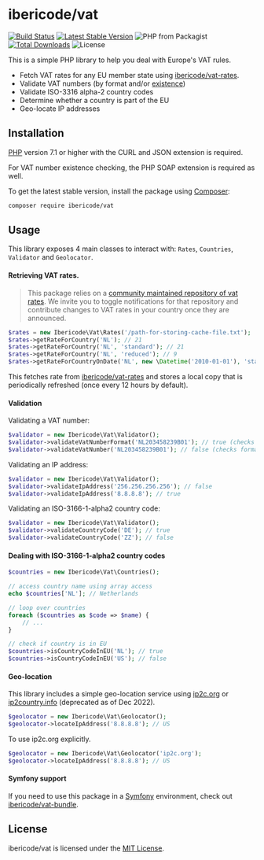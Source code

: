 ibericode/vat
================

[![Build Status](https://github.com/ibericode/vat/actions/workflows/build.yml/badge.svg)](https://github.com/ibericode/vat/actions/workflows/build.yml)
[![Latest Stable Version](https://img.shields.io/packagist/v/ibericode/vat.svg)](https://packagist.org/packages/ibericode/vat)
![PHP from Packagist](https://img.shields.io/packagist/php-v/ibericode/vat.svg)
[![Total Downloads](https://img.shields.io/packagist/dt/dannyvankooten/vat.php.svg)](https://packagist.org/packages/ibericode/vat)
![License](https://img.shields.io/github/license/ibericode/vat.svg)

This is a simple PHP library to help you deal with Europe's VAT rules. 

- Fetch VAT rates for any EU member state using [ibericode/vat-rates](https://github.com/ibericode/vat-rates).
- Validate VAT numbers (by format and/or [existence](http://ec.europa.eu/taxation_customs/vies/))
- Validate ISO-3316 alpha-2 country codes
- Determine whether a country is part of the EU
- Geo-locate IP addresses

## Installation

[PHP](https://php.net) version 7.1 or higher with the CURL and JSON extension is required. 

For VAT number existence checking, the PHP SOAP extension is required as well.

To get the latest stable version, install the package using [Composer](https://getcomposer.org):

```bash
composer require ibericode/vat
```

## Usage

This library exposes 4 main classes to interact with: `Rates`, `Countries`, `Validator` and `Geolocator`.

#### Retrieving VAT rates.

> This package relies on a [community maintained repository of vat rates](https://github.com/ibericode/vat-rates). We invite you to toggle notifications for that repository and contribute changes to VAT rates in your country once they are announced.

```php
$rates = new Ibericode\Vat\Rates('/path-for-storing-cache-file.txt');
$rates->getRateForCountry('NL'); // 21
$rates->getRateForCountry('NL', 'standard'); // 21
$rates->getRateForCountry('NL', 'reduced'); // 9
$rates->getRateForCountryOnDate('NL', new \Datetime('2010-01-01'), 'standard'); // 19
```

This fetches rate from [ibericode/vat-rates](https://github.com/ibericode/vat-rates) and stores a local copy that is periodically refreshed (once every 12 hours by default).

#### Validation

Validating a VAT number:
```php
$validator = new Ibericode\Vat\Validator();
$validator->validateVatNumberFormat('NL203458239B01'); // true (checks format)
$validator->validateVatNumber('NL203458239B01'); // false (checks format + existence)
```

Validating an IP address:
```php
$validator = new Ibericode\Vat\Validator();
$validator->validateIpAddress('256.256.256.256'); // false
$validator->validateIpAddress('8.8.8.8'); // true
```

Validating an ISO-3166-1-alpha2 country code:
```php
$validator = new Ibericode\Vat\Validator();
$validator->validateCountryCode('DE'); // true
$validator->validateCountryCode('ZZ'); // false
```


#### Dealing with ISO-3166-1-alpha2 country codes

```php
$countries = new Ibericode\Vat\Countries();

// access country name using array access
echo $countries['NL']; // Netherlands

// loop over countries
foreach ($countries as $code => $name) {
    // ...
}

// check if country is in EU
$countries->isCountryCodeInEU('NL'); // true
$countries->isCountryCodeInEU('US'); // false
```

#### Geo-location
This library includes a simple geo-location service using [ip2c.org](https://about.ip2c.org/) or [ip2country.info](https://ip2country.info) (deprecated as of Dec 2022).

```php
$geolocator = new Ibericode\Vat\Geolocator();
$geolocator->locateIpAddress('8.8.8.8'); // US
```

To use ip2c.org explicitly.

```php
$geolocator = new Ibericode\Vat\Geolocator('ip2c.org');
$geolocator->locateIpAddress('8.8.8.8'); // US
```

#### Symfony support

If you need to use this package in a [Symfony](https://symfony.com/) environment, check out [ibericode/vat-bundle](https://github.com/ibericode/vat-bundle).

## License

ibericode/vat is licensed under the [MIT License](LICENSE).
